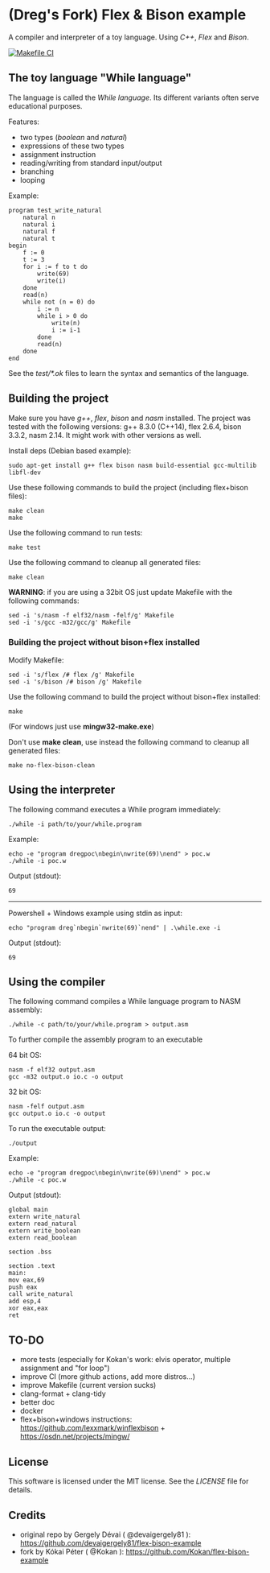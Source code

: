 # (Dreg's Fork) Flex & Bison example
A compiler and interpreter of a toy language. Using *C++*, *Flex* and *Bison*.

[![Makefile CI](https://github.com/therealdreg/dregs-flex-bison-example/actions/workflows/makefile.yml/badge.svg?branch=main)](https://github.com/therealdreg/dregs-flex-bison-example/actions/workflows/makefile.yml)

## The toy language "While language"
The language is called the *While language*. Its different variants often serve educational purposes. 

Features:

- two types (*boolean* and *natural*)
- expressions of these two types
- assignment instruction
- reading/writing from standard input/output
- branching
- looping

Example:
```
program test_write_natural
    natural n
    natural i
    natural f
    natural t
begin
    f := 0
    t := 3
    for i := f to t do
        write(69)
        write(i)
    done
    read(n)
    while not (n = 0) do
        i := n
        while i > 0 do
            write(n)
            i := i-1
        done
        read(n)
    done
end
```

See the *test/\*.ok* files to learn the syntax and semantics of the language.

## Building the project
Make sure you have *g++*, *flex*, *bison* and *nasm* installed. The project was tested with the following versions: g++ 8.3.0 (C++14), flex 2.6.4, bison 3.3.2, nasm 2.14. It might work with other versions as well.

Install deps (Debian based example):
```
sudo apt-get install g++ flex bison nasm build-essential gcc-multilib libfl-dev
```
Use these following commands to build the project (including flex+bison files):
```
make clean
make
```
Use the following command to run tests:
```
make test
```
Use the following command to cleanup all generated files:
```
make clean
```

**WARNING**: if you are using a 32bit OS just update Makefile with the following commands:
```
sed -i 's/nasm -f elf32/nasm -felf/g' Makefile
sed -i 's/gcc -m32/gcc/g' Makefile
```

### Building the project without bison+flex installed

Modify Makefile:
```
sed -i 's/flex /# flex /g' Makefile
sed -i 's/bison /# bison /g' Makefile
```

Use the following command to build the project without bison+flex installed:
```
make
```

(For windows just use **mingw32-make.exe**)

Don't use **make clean**, use instead the following command to cleanup all generated files:
```
make no-flex-bison-clean
```

## Using the interpreter
The following command executes a While program immediately:
```
./while -i path/to/your/while.program
```

Example:
```
echo -e "program dregpoc\nbegin\nwrite(69)\nend" > poc.w
./while -i poc.w
```

Output (stdout):
```
69
```

---

Powershell + Windows example using stdin as input:
```
echo "program dreg`nbegin`nwrite(69)`nend" | .\while.exe -i
```

Output (stdout):
```
69
```

## Using the compiler
The following command compiles a While language program to NASM assembly:
```
./while -c path/to/your/while.program > output.asm
```
To further compile the assembly program to an executable

64 bit OS:
```
nasm -f elf32 output.asm
gcc -m32 output.o io.c -o output
```

32 bit OS:
```
nasm -felf output.asm
gcc output.o io.c -o output
```

To run the executable output:
```
./output
```

Example:
```
echo -e "program dregpoc\nbegin\nwrite(69)\nend" > poc.w
./while -c poc.w
```

Output (stdout):
```
global main
extern write_natural
extern read_natural
extern write_boolean
extern read_boolean

section .bss

section .text
main:
mov eax,69
push eax
call write_natural
add esp,4
xor eax,eax
ret
```

## TO-DO

- more tests (especially for Kokan's work: elvis operator, multiple assignment and "for loop")
- improve CI (more github actions, add more distros...)
- improve Makefile (current version sucks)
- clang-format + clang-tidy
- better doc
- docker
- flex+bison+windows instructions: https://github.com/lexxmark/winflexbison + https://osdn.net/projects/mingw/ 

## License
This software is licensed under the MIT license. See the *LICENSE* file for details.

## Credits

- original repo by Gergely Dévai ( @devaigergely81 ): https://github.com/devaigergely81/flex-bison-example
- fork by Kókai Péter ( @Kokan ): https://github.com/Kokan/flex-bison-example
